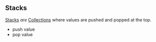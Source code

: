 ## Stacks

[Stacks](Stacks.md) _are_ [Collections](Collections.md) where values are 
pushed and popped at the top.
- push value
- pop value
